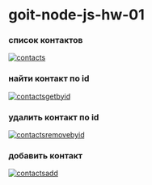 # goit-node-js-hw-01

### список контактов

<a href="https://ibb.co/718JQ6f"><img src="https://i.ibb.co/LZbzr2F/contacts.jpg" alt="contacts" border="0"></a>

### найти контакт по id

<a href="https://imgbb.com/"><img src="https://i.ibb.co/P5vMwxq/contactsgetbyid.jpg" alt="contactsgetbyid" border="0"></a>

### удалить контакт по id

<a href="https://ibb.co/T2vgyB6"><img src="https://i.ibb.co/8sK7kDq/contactsremovebyid.jpg" alt="contactsremovebyid" border="0"></a>

### добавить контакт

<a href="https://ibb.co/Sw24wLX"><img src="https://i.ibb.co/v4b64tx/contactsadd.jpg" alt="contactsadd" border="0"></a>
